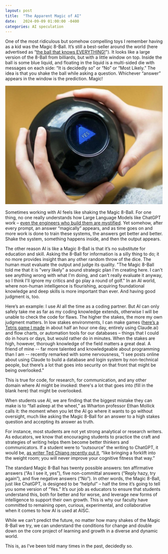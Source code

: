 ```yaml
---
layout: post
title:  "The Apparent Magic of AI"
date:   2024-09-09 01:00:00 -0400
categories: AI speculation
---
```

One of the most ridiculous but somehow compelling toys I remember having as a kid was the Magic 8-Ball. It’s still a best-seller around the world (here advertised as “[the ball that knows EVERYTHING!](https://www.coolgift.com/en/Magic-8-Ball)"). It looks like a large version of the 8-Ball from billiards, but with a little window on top. Inside the ball is some blue liquid, and floating in the liquid is a multi-sided die with messages on each side: “It is decidedly so” or “No” or “Most Likely.” The idea is that you shake the ball while asking a question. Whichever “answer” appears in the window is the prediction. Magic!

![Magic 8-Ball](/assets/magic-8-ball.png)

Sometimes working with AI feels like shaking the Magic 8-Ball. For one thing, no one really understands how Large Language Models like ChatGPT work – [even the engineers who build them are mystified](https://www.vox.com/unexplainable/2023/7/15/23793840/chat-gpt-ai-science-mystery-unexplainable-podcast). Yet somehow, after every prompt, an answer “magically” appears, and as time goes on and more work is done to train these systems, the answers get better and better. Shake the system, something happens inside, and then the output appears.

The other reason AI is like a Magic 8-Ball is that it’s no substitute for education and skill. Asking the 8-Ball for information is a silly thing to do; it no more provides insight than any other random throw of the dice. The human must evaluate the output and judge its quality. "The Magic 8-Ball told me that it is "very likely" a sound strategic plan I'm creating here. I can't see anything wrong with what I'm doing, and can't really evaluate it anyway, so I think I'll ignore my critics and go play a round of golf." In an AI world, where non-human intelligence is flourishing, acquiring foundational knowledge and deep skills is more important than ever. And having good judgment is, too.

Here’s an example: I use AI all the time as a coding partner. But AI can only safely take me as far as my coding knowledge extends, otherwise I will be unable to check the code for flaws. The higher the stakes, the more my own judgment matters. In low stakes environments, I can make games ([here’s a Tetris game I made](https://claude.site/artifacts/487b2ffe-a821-4e7a-b51b-c7d724c36337) in about half an hour one day, entirely using Claude.ai) and flow charts, or automation tools for our databases – things that I could do in hours or days, but would rather do in minutes. When the stakes are high, however, thorough knowledge of the field matters a great deal. A friend of mine -- far more talented and knowledgeable about programming than I am -- recently remarked with some nervousness, "I see posts online about using Claude to build a database and login system by non-technical people, but there’s a lot that goes into security on that front that might be being overlooked."

This is true for code, for research, for communication, and any other domain where AI might be invoked: there's a lot that goes into (fill in the blank here) that might be overlooked.

When students use AI, we are finding that the biggest mistake they can make is to “fall asleep at the wheel,” as Wharton professor Ethan Mollick calls it: the moment when you let the AI go where it wants to go without oversight, much like asking the Magic 8-Ball for an answer to a high stakes question and accepting its answer as truth.

For instance, most students are not yet strong analytical or research writers. As educators, we know that encouraging students to practice the craft and strategies of writing helps them become better thinkers and communicators. If a student were to “outsource” the writing to ChatGPT, it would be, [as writer Ted Chiang recently put it](https://www.newyorker.com/culture/the-weekend-essay/why-ai-isnt-going-to-make-art), “like bringing a forklift into the weight room; you will never improve your cognitive fitness that way.”

The standard Magic 8-Ball has twenty possible answers: ten affirmative answers (“As I see it, yes”), five non-committal answers (“Reply hazy, try again”), and five negative answers (“No”). In other words, the Magic 8-Ball, just like ChatGPT, is designed to be “helpful” – half the time it’s going to tell you some version of “Yes.” It’s our job as educators to ensure that students understand this, both for better and for worse, and leverage new forms of intelligence to support their own growth. This is why our faculty have committed to remaining open, curious, experimental, and collaborative when it comes to how AI is used at AISC.

While we can’t predict the future, no matter how many shakes of the Magic 8-Ball we try, we can understand the conditions for change and double down on the core project of learning and growth in a diverse and dynamic world.

This is, as I’ve been told many times in the past, decidedly so.